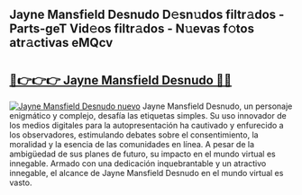 ## Jayne Mansfield Desnudo D𝚎sn𝚞dos filtr𝚊dos - Parts-geT Vid𝚎os filtr𝚊dos - N𝚞evas f𝚘tos atr𝚊ctivas eMQcv

# <h2><a href="http://mb6kbn9.tromn.icu/?c=Jayne+Mansfield+Desnudo">🔗👉👉👉 Jayne Mansfield Desnudo 🔗🔗</a></h2>

[![Jayne Mansfield Desnudo nuevo](https://i.imgur.com/pEAQMta.gif)](http://mb6kbn9.tromn.icu/?c=Jayne+Mansfield+Desnudo)
Jayne Mansfield Desnudo, un personaje enigmático y complejo, desafía las etiquetas simples. Su uso innovador de los medios digitales para la autopresentación ha cautivado y enfurecido a los observadores, estimulando debates sobre el consentimiento, la moralidad y la esencia de las comunidades en línea. A pesar de la ambigüedad de sus planes de futuro, su impacto en el mundo virtual es innegable. Armado con una dedicación inquebrantable y un atractivo innegable, el alcance de Jayne Mansfield Desnudo en el mundo virtual es vasto.
